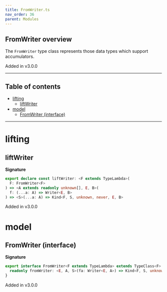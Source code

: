 ```yaml
---
title: FromWriter.ts
nav_order: 36
parent: Modules
---
```


## FromWriter overview

The `FromWriter` type class represents those data types which support accumulators.

Added in v3.0.0

---

<h2 class="text-delta">Table of contents</h2>

- [lifting](#lifting)
  - [liftWriter](#liftwriter)
- [model](#model)
  - [FromWriter (interface)](#fromwriter-interface)

---

# lifting

## liftWriter

**Signature**

```ts
export declare const liftWriter: <F extends TypeLambda>(
  F: FromWriter<F>
) => <A extends readonly unknown[], E, B>(
  f: (...a: A) => Writer<E, B>
) => <S>(...a: A) => Kind<F, S, unknown, never, E, B>
```

Added in v3.0.0

# model

## FromWriter (interface)

**Signature**

```ts
export interface FromWriter<F extends TypeLambda> extends TypeClass<F> {
  readonly fromWriter: <E, A, S>(fa: Writer<E, A>) => Kind<F, S, unknown, never, E, A>
}
```

Added in v3.0.0
